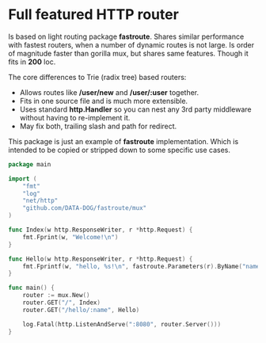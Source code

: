 # Full featured HTTP router

Is based on light routing package **fastroute**. Shares similar
performance with fastest routers, when a number of dynamic routes is not
large. Is order of magnitude faster than gorilla mux, but shares same
features. Though it fits in **200** loc.

The core differences to Trie (radix tree) based routers:

- Allows routes like **/user/new** and **/user/:user** together.
- Fits in one source file and is much more extensible.
- Uses standard **http.Handler** so you can nest any 3rd party middleware
  without having to re-implement it.
- May fix both, trailing slash and path for redirect.

This package is just an example of **fastroute** implementation. Which is
intended to be copied or stripped down to some specific use cases.

``` go
package main

import (
    "fmt"
    "log"
    "net/http"
    "github.com/DATA-DOG/fastroute/mux"
)

func Index(w http.ResponseWriter, r *http.Request) {
    fmt.Fprint(w, "Welcome!\n")
}

func Hello(w http.ResponseWriter, r *http.Request) {
    fmt.Fprintf(w, "hello, %s!\n", fastroute.Parameters(r).ByName("name"))
}

func main() {
    router := mux.New()
    router.GET("/", Index)
    router.GET("/hello/:name", Hello)

    log.Fatal(http.ListenAndServe(":8080", router.Server()))
}
```

